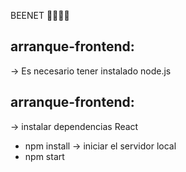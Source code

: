BEENET 🐝🐝🐝🐝
## arranque-frontend:<br>
-> Es necesario tener instalado node.js

## arranque-frontend:

-> instalar dependencias React
- npm install
-> iniciar el servidor local
- npm start